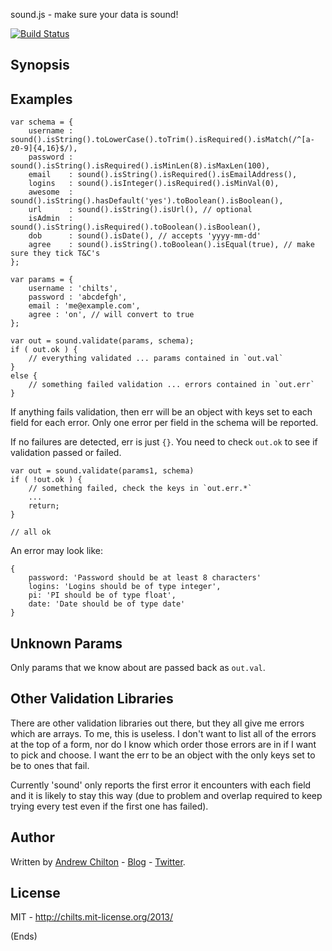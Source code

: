 sound.js - make sure your data is sound!

[![Build Status](https://travis-ci.org/appsattic/sound.png?branch=master)](https://travis-ci.org/appsattic/sound)

## Synopsis ##

## Examples ##

```
var schema = {
    username : sound().isString().toLowerCase().toTrim().isRequired().isMatch(/^[a-z0-9]{4,16}$/),
    password : sound().isString().isRequired().isMinLen(8).isMaxLen(100),
    email    : sound().isString().isRequired().isEmailAddress(),
    logins   : sound().isInteger().isRequired().isMinVal(0),
    awesome  : sound().isString().hasDefault('yes').toBoolean().isBoolean(),
    url      : sound().isString().isUrl(), // optional
    isAdmin  : sound().isString().isRequired().toBoolean().isBoolean(),
    dob      : sound().isDate(), // accepts 'yyyy-mm-dd'
    agree    : sound().isString().toBoolean().isEqual(true), // make sure they tick T&C's
};

var params = {
    username : 'chilts',
    password : 'abcdefgh',
    email : 'me@example.com',
    agree : 'on', // will convert to true
};

var out = sound.validate(params, schema);
if ( out.ok ) {
    // everything validated ... params contained in `out.val`
}
else {
    // something failed validation ... errors contained in `out.err`
}
```

If anything fails validation, then err will be an object with keys set to each field for each error. Only one error per
field in the schema will be reported.

If no failures are detected, err is just `{}`. You need to check `out.ok` to see if validation passed or failed.

```
var out = sound.validate(params1, schema)
if ( !out.ok ) {
    // something failed, check the keys in `out.err.*`
    ...
    return;
}

// all ok
```

An error may look like:

```
{
    password: 'Password should be at least 8 characters'
    logins: 'Logins should be of type integer',
    pi: 'PI should be of type float',
    date: 'Date should be of type date'
}
```

## Unknown Params ##

Only params that we know about are passed back as `out.val`.

## Other Validation Libraries ##

There are other validation libraries out there, but they all give me errors which are arrays. To me, this is useless. I
don't want to list all of the errors at the top of a form, nor do I know which order those errors are in if I want to
pick and choose. I want the err to be an object with the only keys set to be to ones that fail.

Currently 'sound' only reports the first error it encounters with each field and it is likely to stay this way (due to
problem and overlap required to keep trying every test even if the first one has failed).

## Author ##

Written by [Andrew Chilton](http://chilts.org/) - [Blog](http://chilts.org/blog/) -
[Twitter](https://twitter.com/andychilton).

## License ##

MIT - http://chilts.mit-license.org/2013/

(Ends)
